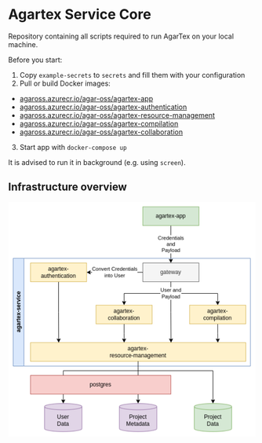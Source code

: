 # Agartex Service Core

Repository containing all scripts required to run AgarTex on your local machine.

Before you start:
1. Copy `example-secrets` to `secrets` and fill them with your configuration
2. Pull or build Docker images:
  * [agaross.azurecr.io/agar-oss/agartex-app](https://github.com/Agar-OSS/agartex-app)
  * [agaross.azurecr.io/agar-oss/agartex-authentication](https://github.com/Agar-OSS/agartex-authentication)
  * [agaross.azurecr.io/agar-oss/agartex-resource-management](https://github.com/Agar-OSS/agartex-resource-management)
  * [agaross.azurecr.io/agar-oss/agartex-compilation](https://github.com/Agar-OSS/agartex-compilation)
  * [agaross.azurecr.io/agar-oss/agartex-collaboration](https://github.com/Agar-OSS/agartex-collaboration)
3. Start app with `docker-compose up`

It is advised to run it in background (e.g. using `screen`).

## Infrastructure overview

![Infrastructure overview](design/microservices.png)
